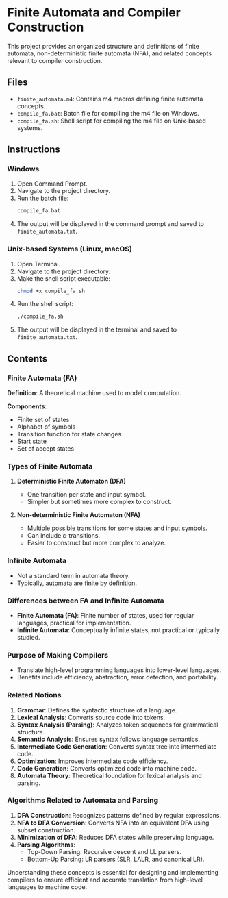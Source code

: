 # Finite Automata and Compiler Construction

This project provides an organized structure and definitions of finite automata, non-deterministic finite automata (NFA), and related concepts relevant to compiler construction.

## Files

- `finite_automata.m4`: Contains m4 macros defining finite automata concepts.
- `compile_fa.bat`: Batch file for compiling the m4 file on Windows.
- `compile_fa.sh`: Shell script for compiling the m4 file on Unix-based systems.

## Instructions

### Windows

1. Open Command Prompt.
2. Navigate to the project directory.
3. Run the batch file:
    ```bat
    compile_fa.bat
    ```
4. The output will be displayed in the command prompt and saved to `finite_automata.txt`.

### Unix-based Systems (Linux, macOS)

1. Open Terminal.
2. Navigate to the project directory.
3. Make the shell script executable:
    ```sh
    chmod +x compile_fa.sh
    ```
4. Run the shell script:
    ```sh
    ./compile_fa.sh
    ```
5. The output will be displayed in the terminal and saved to `finite_automata.txt`.

## Contents

### Finite Automata (FA)

**Definition**: A theoretical machine used to model computation.

**Components**:
- Finite set of states
- Alphabet of symbols
- Transition function for state changes
- Start state
- Set of accept states

### Types of Finite Automata

1. **Deterministic Finite Automaton (DFA)**
   - One transition per state and input symbol.
   - Simpler but sometimes more complex to construct.

2. **Non-deterministic Finite Automaton (NFA)**
   - Multiple possible transitions for some states and input symbols.
   - Can include ε-transitions.
   - Easier to construct but more complex to analyze.

### Infinite Automata

- Not a standard term in automata theory.
- Typically, automata are finite by definition.

### Differences between FA and Infinite Automata

- **Finite Automata (FA)**: Finite number of states, used for regular languages, practical for implementation.
- **Infinite Automata**: Conceptually infinite states, not practical or typically studied.

### Purpose of Making Compilers

- Translate high-level programming languages into lower-level languages.
- Benefits include efficiency, abstraction, error detection, and portability.

### Related Notions

1. **Grammar**: Defines the syntactic structure of a language.
2. **Lexical Analysis**: Converts source code into tokens.
3. **Syntax Analysis (Parsing)**: Analyzes token sequences for grammatical structure.
4. **Semantic Analysis**: Ensures syntax follows language semantics.
5. **Intermediate Code Generation**: Converts syntax tree into intermediate code.
6. **Optimization**: Improves intermediate code efficiency.
7. **Code Generation**: Converts optimized code into machine code.
8. **Automata Theory**: Theoretical foundation for lexical analysis and parsing.

### Algorithms Related to Automata and Parsing

1. **DFA Construction**: Recognizes patterns defined by regular expressions.
2. **NFA to DFA Conversion**: Converts NFA into an equivalent DFA using subset construction.
3. **Minimization of DFA**: Reduces DFA states while preserving language.
4. **Parsing Algorithms**:
   - Top-Down Parsing: Recursive descent and LL parsers.
   - Bottom-Up Parsing: LR parsers (SLR, LALR, and canonical LR).

Understanding these concepts is essential for designing and implementing compilers to ensure efficient and accurate translation from high-level languages to machine code.
